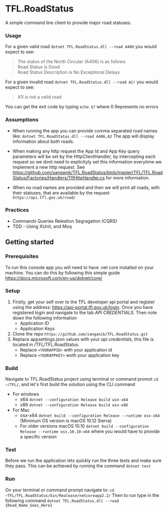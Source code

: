 # TFL.RoadStatus
A simple command line client to provide major road statuses.

### Usage

For a given valid road 
`dotnet TFL.RoadStatus.dll --road A406`
you would expect to see:

>The status of the North Circular (A406) is as follows <br> 
>Road Status is Good <br> 
>Road Status Description is No Exceptional Delays <br> 


For a given invalid road 
`dotnet TFL.RoadStatus.dll --road A1!`
you would expect to see:

>A1! is not a valid road <br> 


You can get the exit code by typing `echo $?` where 0 Represents no errors

### Assumptions

- When running the app you can provide comma separated road names like:
`dotnet TFL.RoadStatus.dll --road A406,A2` The app will display information about both roads.

- When making any http request the App Id and App Key query parameters will be set by the HttpClientHandler, by intercepting each request so we dont need to explicityly set this information everytime we implement a new http request. See https://github.com/sanganik/TFL.RoadStatus/blob/master/TFL/TFL.RoadStatus/Factories/Handlers/TflHttpHandler.cs for more information.

- When no road names are provided and then we will print all roads, with their statuses, that are available by the request `https://api.tfl.gov.uk/road/`

### Practices
- Commands Queries Releation Segragation (CQRS)
- TDD - Using XUnit, and Moq

## Getting started
### Prerequisites

To run this console app you will need to have .net core installed on your machine. You can do this by following this simple guide
https://docs.microsoft.com/en-us/dotnet/core/

### Setup
1. Firstly, get your self over to the TFL developer api portal and register using the address: https://api-portal.tfl.gov.uk/login. Once you have registered login and navigate to the tab *API CREDENTIALS*. Then note down the following information
    - Application ID
    - Application Keys
2. Clone the repo
`https://github.com/sanganik/TFL.RoadStatus.git`
3. Replace appsettings.json values with your *api credentials*, this file is located in /TFL/TFL.RoadStatus.
    - Replace `<YOURAPPID>` with your application id
    - Replace `<YOURAPPKEY>` woth your application key

### Build
Navigate to TFL.RoadStatus project using terminal or command promot `cd ~/TFL/`, and let's first build the solution using the CLI command
- For windows
    - x64 `dotnet --configuration Release build win-x64`
    - x86 `dotnet --configuration Release build win-x86`
- For Mac
    - osx-x64 `dotnet build --configuration Release --runtime osx-x64` (Minimum OS version is macOS 10.12 Sierra)
    - For older versions macOS 10.10 `dotnet build --configuration Release --runtime osx.10.10-x64` where you would have to provide a specific version
    
### Test
Before we run the application lets quickly run the three tests and make sure they pass. This can be achieved by running the command `dotnet test`

### Run
On your terminal or command prompt navigate to: `cd ~TFL/TFL.RoadStatus/bin/Realease/netcoreapp2.2/`
Then to run type in the following command
`dotnet TFL.RoadStatus.dll --road {Road_Name_Goes_Here}`
